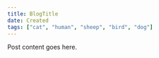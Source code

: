 ```yaml
---
title: BlogTitle
date: Created
tags: ["cat", "human", "sheep", "bird", "dog"]
---
```


Post content goes here.

